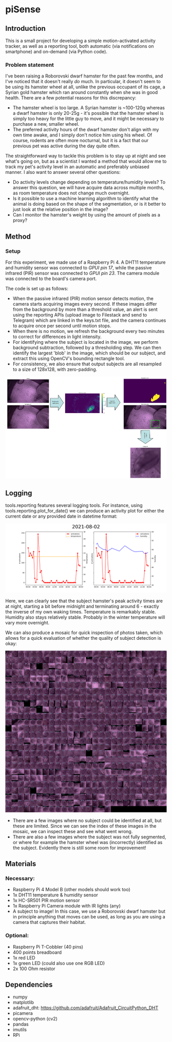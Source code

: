 # piSense
## Introduction
This is a small project for developing a simple motion-activated activity tracker, as well as a reporting tool, both automatic (via notifications on smartphone) and on-demand (via Python code). 

### Problem statement
I've been raising a Roborovski dwarf hamster for the past few months, and I've noticed that it doesn't really *do* much. In particular, it doesn't seem to be using its hamster wheel at all, unlike the previous occupant of its cage, a Syrian gold hamster which ran around constantly when she was in good health. There are a few potential reasons for this discrepancy:
- The hamster wheel is too large. A Syrian hamster is ~100-120g whereas a dwarf hamster is only 20-25g - it's possible that the hamster wheel is simply too heavy for the little guy to move, and it might be necessary to purchase a new, smaller wheel.
- The preferred activity hours of the dwarf hamster don't align with my own time awake, and I simply don't notice him using his wheel. Of course, rodents are often more nocturnal, but it is a fact that our previous pet was active during the day quite often.

The straightforward way to tackle this problem is to stay up at night and see what's going on, but as a scientist I wanted a method that would allow me to track my pet's activity level in an automatic and preferably unbiased manner. I also want to answer several other questions:
- Do activity levels change depending on temperature/humidity levels? To answer this question, we will have acquire data across multiple months, as room temperature does not change much overnight.
- Is it possible to use a machine learning algorithm to identify what the animal is doing based on the shape of the segmentation, or is it better to just look at the relative position in the image? 
- Can I monitor the hamster's weight by using the amount of pixels as a proxy?

## Method
### Setup
For this experiment, we made use of a Raspberry Pi 4. A DHT11 temperature and humidity sensor was connected to *GPUI pin 17*, while the passive infrared (PIR) sensor was connected to *GPUI pin 23*. The camera module was connected to the board's camera port. 

The code is set up as follows:
- When the passive infrared (PIR) motion sensor detects motion, the camera starts acquiring images every second. If these images differ from the background by more than a threshold value, an alert is sent using the reporting APIs (upload image to Filestack and send to Telegram) which are linked in the keys.txt file, and the camera continues to acquire once per second until motion stops.
- When there is no motion, we refresh the background every two minutes to correct for differences in light intensity.
- For identifying where the subject is located in the image, we perform background subtraction, followed by a thresholding step. We can then identify the largest 'blob' in the image, which should be our subject, and extract this using OpenCV's bounding rectangle tool.
- For consistency, we also ensure that output subjects are all resampled to a size of 128x128, with zero-padding.

 ![Figure_1](/Figure_1.png)

## Logging
tools.reporting features several logging tools. For instance, using tools.reporting.plot_for_date() we can produce an activity plot for either the current date or any provided date in datetime format:

![dateplot](/2021-08-02_plot.png)

Here, we can clearly see that the subject hamster's peak activity times are at night, starting a bit before midnight and terminating around 6 - exactly the inverse of my own waking times. Temperature is remarkably stable. Humidity also stays relatively stable. Probably in the winter temperature will vary more overnight.

We can also produce a mosaic for quick inspection of photos taken, which allows for a quick evaluation of whether the quality of subject detection is okay:

![mosaic](/mosaic.jpg)

- There are a few images where no subject could be identified at all, but these are limited. Since we can see the index of these images in the mosaic, we can inspect these and see what went wrong.
- There are also a few images where the subject was not fully segmented, or where for example the hamster wheel was (incorrectly) identified as the subject. Evidently there is still some room for improvement!

## Materials
### Necessary:
- Raspberry Pi 4 Model B (other models should work too)
- 1x DHT11 temperature & humidity sensor
- 1x HC-SR501 PIR motion sensor
- 1x Raspberry Pi Camera module with IR lights (any)
- A subject to image! In this case, we use a Roborovski dwarf hamster but in principle anything that moves can be used, as long as you are using a camera that captures their habitat.

### Optional:
- Raspberry Pi T-Cobbler (40 pins)
- 400 points breadboard
- 1x red LED
- 1x green LED (could also use one RGB LED)
- 2x 100 Ohm resistor

## Dependencies
- numpy
- matplotlib
- adafruit_dht: https://github.com/adafruit/Adafruit_CircuitPython_DHT
- picamera
- opencv-python (cv2)
- pandas
- imutils
- RPi
